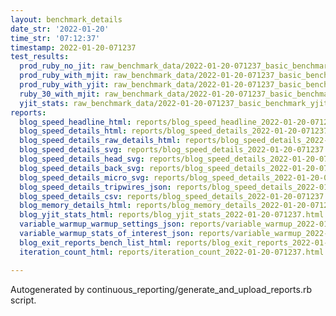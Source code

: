 ```yaml
---
layout: benchmark_details
date_str: '2022-01-20'
time_str: '07:12:37'
timestamp: 2022-01-20-071237
test_results:
  prod_ruby_no_jit: raw_benchmark_data/2022-01-20-071237_basic_benchmark_prod_ruby_no_jit.json
  prod_ruby_with_mjit: raw_benchmark_data/2022-01-20-071237_basic_benchmark_prod_ruby_with_mjit.json
  prod_ruby_with_yjit: raw_benchmark_data/2022-01-20-071237_basic_benchmark_prod_ruby_with_yjit.json
  ruby_30_with_mjit: raw_benchmark_data/2022-01-20-071237_basic_benchmark_ruby_30_with_mjit.json
  yjit_stats: raw_benchmark_data/2022-01-20-071237_basic_benchmark_yjit_stats.json
reports:
  blog_speed_headline_html: reports/blog_speed_headline_2022-01-20-071237.html
  blog_speed_details_html: reports/blog_speed_details_2022-01-20-071237.html
  blog_speed_details_raw_details_html: reports/blog_speed_details_2022-01-20-071237.raw_details.html
  blog_speed_details_svg: reports/blog_speed_details_2022-01-20-071237.svg
  blog_speed_details_head_svg: reports/blog_speed_details_2022-01-20-071237.head.svg
  blog_speed_details_back_svg: reports/blog_speed_details_2022-01-20-071237.back.svg
  blog_speed_details_micro_svg: reports/blog_speed_details_2022-01-20-071237.micro.svg
  blog_speed_details_tripwires_json: reports/blog_speed_details_2022-01-20-071237.tripwires.json
  blog_speed_details_csv: reports/blog_speed_details_2022-01-20-071237.csv
  blog_memory_details_html: reports/blog_memory_details_2022-01-20-071237.html
  blog_yjit_stats_html: reports/blog_yjit_stats_2022-01-20-071237.html
  variable_warmup_warmup_settings_json: reports/variable_warmup_2022-01-20-071237.warmup_settings.json
  variable_warmup_stats_of_interest_json: reports/variable_warmup_2022-01-20-071237.stats_of_interest.json
  blog_exit_reports_bench_list_html: reports/blog_exit_reports_2022-01-20-071237.bench_list.html
  iteration_count_html: reports/iteration_count_2022-01-20-071237.html

---
```

Autogenerated by continuous_reporting/generate_and_upload_reports.rb script.
